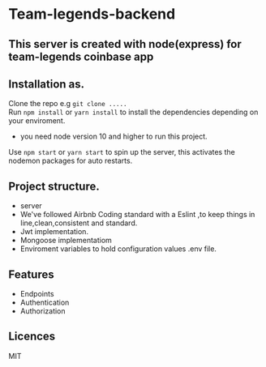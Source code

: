 # Team-legends-backend

## This server is created with node(express) for team-legends coinbase app

## Installation as. <br>

Clone the repo e.g `git clone .....` <br>
Run `npm install` or `yarn install` to install the dependencies depending on your enviroment.<br>

- you need node version 10 and higher to run this project.<br>

Use `npm start` or `yarn start` to spin up the server, this activates the nodemon packages for auto restarts.

## Project structure.

- server
- We've followed Airbnb Coding standard with a Eslint ,to keep things in line,clean,consistent and standard.
- Jwt implementation.
- Mongoose implementatiom
- Enviroment variables to hold configuration values .env file.

## Features

- Endpoints
- Authentication
- Authorization

## Licences

MIT
